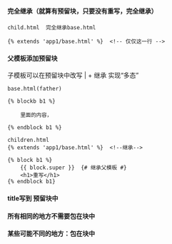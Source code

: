 #### 完全继承（就算有预留块，只要没有重写，完全继承）

```
child.html  完全继承base.html

{% extends 'app1/base.html' %}  <!-- 仅仅这一行 -->
```

#### 父模板添加预留块

子模板可以在预留块中改写  | + 继承  实现“多态”

```
base.html(father)

{% blockb b1 %}

	里面的内容，

{% endblock b1 %}

```

```
children.html
{% extends 'app1/base.html' %}  <!--继承-->

{% block b1 %}
	{{ block.super }}  {# 继承父模板 #}
	<h1>重写</h1>
{% endblock b1}
```

#### title写到 预留块中

#### 所有相同的地方不需要包在块中

#### 某些可能不同的地方：包在块中



